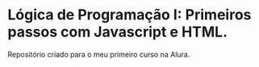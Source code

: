 # Lógica de Programação I: Primeiros passos com Javascript e HTML.
Repositório criado para o meu primeiro curso na Alura.
